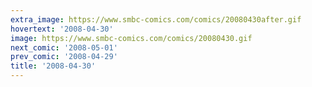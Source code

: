 ```yaml
---
extra_image: https://www.smbc-comics.com/comics/20080430after.gif
hovertext: '2008-04-30'
image: https://www.smbc-comics.com/comics/20080430.gif
next_comic: '2008-05-01'
prev_comic: '2008-04-29'
title: '2008-04-30'
---
```


